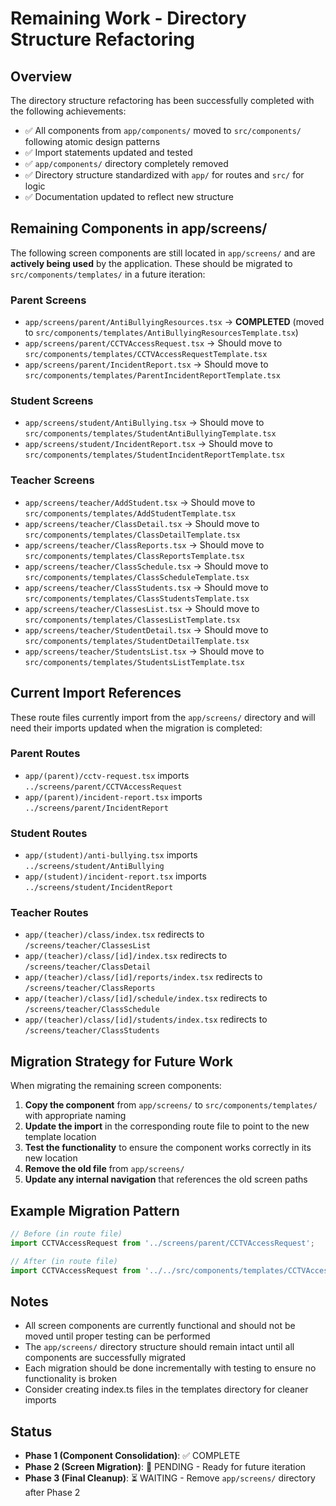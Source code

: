 # Remaining Work - Directory Structure Refactoring

## Overview
The directory structure refactoring has been successfully completed with the following achievements:
- ✅ All components from `app/components/` moved to `src/components/` following atomic design patterns
- ✅ Import statements updated and tested
- ✅ `app/components/` directory completely removed
- ✅ Directory structure standardized with `app/` for routes and `src/` for logic
- ✅ Documentation updated to reflect new structure

## Remaining Components in app/screens/

The following screen components are still located in `app/screens/` and are **actively being used** by the application. These should be migrated to `src/components/templates/` in a future iteration:

### Parent Screens
- `app/screens/parent/AntiBullyingResources.tsx` → **COMPLETED** (moved to `src/components/templates/AntiBullyingResourcesTemplate.tsx`)
- `app/screens/parent/CCTVAccessRequest.tsx` → Should move to `src/components/templates/CCTVAccessRequestTemplate.tsx`
- `app/screens/parent/IncidentReport.tsx` → Should move to `src/components/templates/ParentIncidentReportTemplate.tsx`

### Student Screens  
- `app/screens/student/AntiBullying.tsx` → Should move to `src/components/templates/StudentAntiBullyingTemplate.tsx`
- `app/screens/student/IncidentReport.tsx` → Should move to `src/components/templates/StudentIncidentReportTemplate.tsx`

### Teacher Screens
- `app/screens/teacher/AddStudent.tsx` → Should move to `src/components/templates/AddStudentTemplate.tsx`
- `app/screens/teacher/ClassDetail.tsx` → Should move to `src/components/templates/ClassDetailTemplate.tsx`
- `app/screens/teacher/ClassReports.tsx` → Should move to `src/components/templates/ClassReportsTemplate.tsx`
- `app/screens/teacher/ClassSchedule.tsx` → Should move to `src/components/templates/ClassScheduleTemplate.tsx`
- `app/screens/teacher/ClassStudents.tsx` → Should move to `src/components/templates/ClassStudentsTemplate.tsx`
- `app/screens/teacher/ClassesList.tsx` → Should move to `src/components/templates/ClassesListTemplate.tsx`
- `app/screens/teacher/StudentDetail.tsx` → Should move to `src/components/templates/StudentDetailTemplate.tsx`
- `app/screens/teacher/StudentsList.tsx` → Should move to `src/components/templates/StudentsListTemplate.tsx`

## Current Import References

These route files currently import from the `app/screens/` directory and will need their imports updated when the migration is completed:

### Parent Routes
- `app/(parent)/cctv-request.tsx` imports `../screens/parent/CCTVAccessRequest`
- `app/(parent)/incident-report.tsx` imports `../screens/parent/IncidentReport`

### Student Routes
- `app/(student)/anti-bullying.tsx` imports `../screens/student/AntiBullying`
- `app/(student)/incident-report.tsx` imports `../screens/student/IncidentReport`

### Teacher Routes
- `app/(teacher)/class/index.tsx` redirects to `/screens/teacher/ClassesList`
- `app/(teacher)/class/[id]/index.tsx` redirects to `/screens/teacher/ClassDetail`
- `app/(teacher)/class/[id]/reports/index.tsx` redirects to `/screens/teacher/ClassReports`
- `app/(teacher)/class/[id]/schedule/index.tsx` redirects to `/screens/teacher/ClassSchedule`
- `app/(teacher)/class/[id]/students/index.tsx` redirects to `/screens/teacher/ClassStudents`

## Migration Strategy for Future Work

When migrating the remaining screen components:

1. **Copy the component** from `app/screens/` to `src/components/templates/` with appropriate naming
2. **Update the import** in the corresponding route file to point to the new template location
3. **Test the functionality** to ensure the component works correctly in its new location
4. **Remove the old file** from `app/screens/`
5. **Update any internal navigation** that references the old screen paths

## Example Migration Pattern

```typescript
// Before (in route file)
import CCTVAccessRequest from '../screens/parent/CCTVAccessRequest';

// After (in route file)  
import CCTVAccessRequest from '../../src/components/templates/CCTVAccessRequestTemplate';
```

## Notes

- All screen components are currently functional and should not be moved until proper testing can be performed
- The `app/screens/` directory structure should remain intact until all components are successfully migrated
- Each migration should be done incrementally with testing to ensure no functionality is broken
- Consider creating index.ts files in the templates directory for cleaner imports

## Status

- **Phase 1 (Component Consolidation)**: ✅ COMPLETE
- **Phase 2 (Screen Migration)**: 🔄 PENDING - Ready for future iteration
- **Phase 3 (Final Cleanup)**: ⏳ WAITING - Remove `app/screens/` directory after Phase 2
